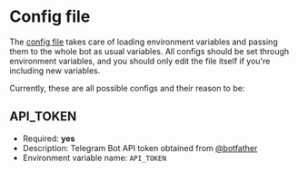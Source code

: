 Config file
===

The [config file](../config.js) takes care of loading environment variables and passing them to the whole bot as usual variables.
All configs should be set through environment variables, and you should only edit the file itself if you're including new variables.

Currently, these are all possible configs and their reason to be:

## API_TOKEN
* Required: **yes**
* Description: Telegram Bot API token obtained from [@botfather](https://t.me/botfather)
* Environment variable name: `API_TOKEN`